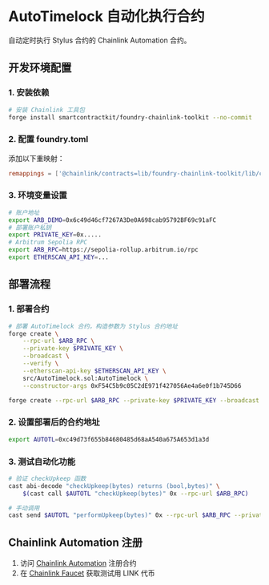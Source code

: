 # AutoTimelock 自动化执行合约

自动定时执行 Stylus 合约的 Chainlink Automation 合约。

## 开发环境配置

### 1. 安装依赖
```bash
# 安装 Chainlink 工具包
forge install smartcontractkit/foundry-chainlink-toolkit --no-commit
```

### 2. 配置 foundry.toml
添加以下重映射：
```toml
remappings = ['@chainlink/contracts=lib/foundry-chainlink-toolkit/lib/chainlink-brownie-contracts/contracts/']
```

### 3. 环境变量设置
```bash
# 账户地址
export ARB_DEMO=0x6c49d46cf7267A3De0A698cab95792BF69c91aFC
# 部署账户私钥
export PRIVATE_KEY=0x.....
# Arbitrum Sepolia RPC
export ARB_RPC=https://sepolia-rollup.arbitrum.io/rpc
export ETHERSCAN_API_KEY=...
```

## 部署流程

### 1. 部署合约
```bash
# 部署 AutoTimelock 合约，构造参数为 Stylus 合约地址
forge create \
    --rpc-url $ARB_RPC \
    --private-key $PRIVATE_KEY \
    --broadcast \
    --verify \
    --etherscan-api-key $ETHERSCAN_API_KEY \
    src/AutoTimelock.sol:AutoTimelock \
    --constructor-args 0xF54C5b9c05C2dE971f427056Ae4a6e0f1b745D66

forge create --rpc-url $ARB_RPC --private-key $PRIVATE_KEY --broadcast  --verify --etherscan-api-key $ETHERSCAN_API_KEY src/AutoTimelock.sol:AutoTimelock --constructor-args 0xF54C5b9c05C2dE971f427056Ae4a6e0f1b745D66
```

### 2. 设置部署后的合约地址
```bash
export AUTOTL=0xc49d73f655b84680485d68aA540a675A653d1a3d
```

### 3. 测试自动化功能
```bash
# 验证 checkUpkeep 函数
cast abi-decode "checkUpkeep(bytes) returns (bool,bytes)" \
    $(cast call $AUTOTL "checkUpkeep(bytes)" 0x --rpc-url $ARB_RPC)

# 手动调用
cast send $AUTOTL "performUpkeep(bytes)" 0x --rpc-url $ARB_RPC --private-key $PRIVATE_KEY
```

## Chainlink Automation 注册

1. 访问 [Chainlink Automation](https://automation.chain.link/arbitrum-sepolia) 注册合约
2. 在 [Chainlink Faucet](https://faucets.chain.link/arbitrum-sepolia) 获取测试用 LINK 代币

